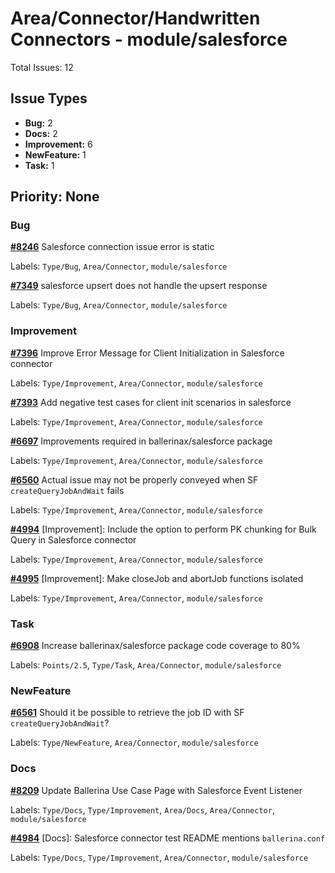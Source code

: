 # Area/Connector/Handwritten Connectors - module/salesforce

Total Issues: 12

## Issue Types

- **Bug:** 2
- **Docs:** 2
- **Improvement:** 6
- **NewFeature:** 1
- **Task:** 1

## Priority: None

### Bug

**[#8246](https://github.com/ballerina-platform/ballerina-library/issues/8246)** Salesforce connection issue error is static

Labels: `Type/Bug`, `Area/Connector`, `module/salesforce`

**[#7349](https://github.com/ballerina-platform/ballerina-library/issues/7349)** salesforce upsert does not handle the upsert response

Labels: `Type/Bug`, `Area/Connector`, `module/salesforce`

### Improvement

**[#7396](https://github.com/ballerina-platform/ballerina-library/issues/7396)** Improve Error Message for Client Initialization in Salesforce connector

Labels: `Type/Improvement`, `Area/Connector`, `module/salesforce`

**[#7393](https://github.com/ballerina-platform/ballerina-library/issues/7393)** Add negative test cases for client init scenarios in salesforce

Labels: `Type/Improvement`, `Area/Connector`, `module/salesforce`

**[#6697](https://github.com/ballerina-platform/ballerina-library/issues/6697)** Improvements required in ballerinax/salesforce package

Labels: `Type/Improvement`, `Area/Connector`, `module/salesforce`

**[#6560](https://github.com/ballerina-platform/ballerina-library/issues/6560)** Actual issue may not be properly conveyed when SF `createQueryJobAndWait` fails

Labels: `Type/Improvement`, `Area/Connector`, `module/salesforce`

**[#4994](https://github.com/ballerina-platform/ballerina-library/issues/4994)** [Improvement]: Include the option to perform PK chunking for Bulk Query in Salesforce connector

Labels: `Type/Improvement`, `Area/Connector`, `module/salesforce`

**[#4995](https://github.com/ballerina-platform/ballerina-library/issues/4995)** [Improvement]: Make closeJob and abortJob functions isolated

Labels: `Type/Improvement`, `Area/Connector`, `module/salesforce`

### Task

**[#6908](https://github.com/ballerina-platform/ballerina-library/issues/6908)** Increase ballerinax/salesforce package code coverage to 80%

Labels: `Points/2.5`, `Type/Task`, `Area/Connector`, `module/salesforce`

### NewFeature

**[#6561](https://github.com/ballerina-platform/ballerina-library/issues/6561)** Should it be possible to retrieve the job ID with SF `createQueryJobAndWait`?

Labels: `Type/NewFeature`, `Area/Connector`, `module/salesforce`

### Docs

**[#8209](https://github.com/ballerina-platform/ballerina-library/issues/8209)** Update Ballerina Use Case Page with Salesforce Event Listener

Labels: `Type/Docs`, `Type/Improvement`, `Area/Docs`, `Area/Connector`, `module/salesforce`

**[#4984](https://github.com/ballerina-platform/ballerina-library/issues/4984)** [Docs]: Salesforce connector test README mentions `ballerina.conf`

Labels: `Type/Docs`, `Type/Improvement`, `Area/Connector`, `module/salesforce`


